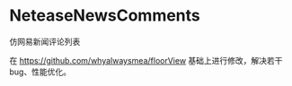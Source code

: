 # NeteaseNewsComments
仿网易新闻评论列表


在 https://github.com/whyalwaysmea/floorView 基础上进行修改，解决若干bug、性能优化。


